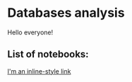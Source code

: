 # Databases analysis
Hello everyone!

## List of notebooks:
[I'm an inline-style link](https://www.google.com)
